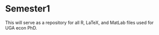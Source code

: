 # Semester1

This will serve as a repository for all R, LaTeX, and MatLab files used for UGA econ PhD.

